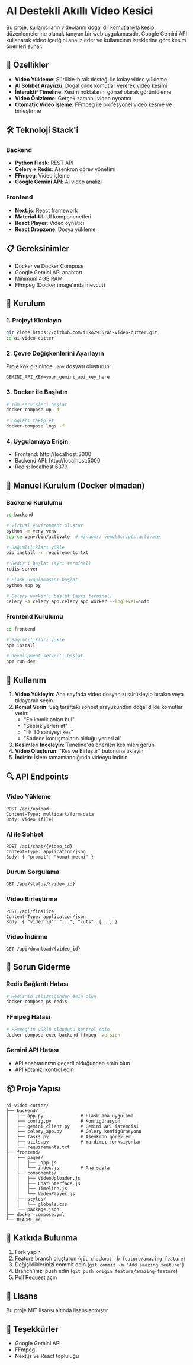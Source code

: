 # AI Destekli Akıllı Video Kesici

Bu proje, kullanıcıların videolarını doğal dil komutlarıyla kesip düzenlemelerine olanak tanıyan bir web uygulamasıdır. Google Gemini API kullanarak video içeriğini analiz eder ve kullanıcının isteklerine göre kesim önerileri sunar.

## 🚀 Özellikler

- **Video Yükleme**: Sürükle-bırak desteği ile kolay video yükleme
- **AI Sohbet Arayüzü**: Doğal dilde komutlar vererek video kesimi
- **İnteraktif Timeline**: Kesim noktalarını görsel olarak görüntüleme
- **Video Önizleme**: Gerçek zamanlı video oynatıcı
- **Otomatik Video İşleme**: FFmpeg ile profesyonel video kesme ve birleştirme

## 🛠️ Teknoloji Stack'i

### Backend
- **Python Flask**: REST API
- **Celery + Redis**: Asenkron görev yönetimi
- **FFmpeg**: Video işleme
- **Google Gemini API**: AI video analizi

### Frontend
- **Next.js**: React framework
- **Material-UI**: UI komponenetleri
- **React Player**: Video oynatıcı
- **React Dropzone**: Dosya yükleme

## 📋 Gereksinimler

- Docker ve Docker Compose
- Google Gemini API anahtarı
- Minimum 4GB RAM
- FFmpeg (Docker image'ında mevcut)

## 🔧 Kurulum

### 1. Projeyi Klonlayın

```bash
git clone https://github.com/fuko2935/ai-video-cutter.git
cd ai-video-cutter
```

### 2. Çevre Değişkenlerini Ayarlayın

Proje kök dizininde `.env` dosyası oluşturun:

```env
GEMINI_API_KEY=your_gemini_api_key_here
```

### 3. Docker ile Başlatın

```bash
# Tüm servisleri başlat
docker-compose up -d

# Logları takip et
docker-compose logs -f
```

### 4. Uygulamaya Erişin

- Frontend: http://localhost:3000
- Backend API: http://localhost:5000
- Redis: localhost:6379

## 🚀 Manuel Kurulum (Docker olmadan)

### Backend Kurulumu

```bash
cd backend

# Virtual environment oluştur
python -m venv venv
source venv/bin/activate  # Windows: venv\Scripts\activate

# Bağımlılıkları yükle
pip install -r requirements.txt

# Redis'i başlat (ayrı terminal)
redis-server

# Flask uygulamasını başlat
python app.py

# Celery worker'ı başlat (ayrı terminal)
celery -A celery_app.celery_app worker --loglevel=info
```

### Frontend Kurulumu

```bash
cd frontend

# Bağımlılıkları yükle
npm install

# Development server'ı başlat
npm run dev
```

## 📝 Kullanım

1. **Video Yükleyin**: Ana sayfada video dosyanızı sürükleyip bırakın veya tıklayarak seçin
2. **Komut Verin**: Sağ taraftaki sohbet arayüzünden doğal dilde komutlar verin:
   - "En komik anları bul"
   - "Sessiz yerleri at"
   - "İlk 30 saniyeyi kes"
   - "Sadece konuşmaların olduğu yerleri al"
3. **Kesimleri İnceleyin**: Timeline'da önerilen kesimleri görün
4. **Video Oluşturun**: "Kes ve Birleştir" butonuna tıklayın
5. **İndirin**: İşlem tamamlandığında videoyu indirin

## 🔍 API Endpoints

### Video Yükleme
```
POST /api/upload
Content-Type: multipart/form-data
Body: video (file)
```

### AI ile Sohbet
```
POST /api/chat/{video_id}
Content-Type: application/json
Body: { "prompt": "komut metni" }
```

### Durum Sorgulama
```
GET /api/status/{video_id}
```

### Video Birleştirme
```
POST /api/finalize
Content-Type: application/json
Body: { "video_id": "...", "cuts": [...] }
```

### Video İndirme
```
GET /api/download/{video_id}
```

## 🐛 Sorun Giderme

### Redis Bağlantı Hatası
```bash
# Redis'in çalıştığından emin olun
docker-compose ps redis
```

### FFmpeg Hatası
```bash
# FFmpeg'in yüklü olduğunu kontrol edin
docker-compose exec backend ffmpeg -version
```

### Gemini API Hatası
- API anahtarınızın geçerli olduğundan emin olun
- API kotanızı kontrol edin

## 📦 Proje Yapısı

```
ai-video-cutter/
├── backend/
│   ├── app.py              # Flask ana uygulama
│   ├── config.py           # Konfigürasyon
│   ├── gemini_client.py    # Gemini API istemcisi
│   ├── celery_app.py       # Celery konfigürasyonu
│   ├── tasks.py            # Asenkron görevler
│   ├── utils.py            # Yardımcı fonksiyonlar
│   └── requirements.txt
├── frontend/
│   ├── pages/
│   │   ├── _app.js
│   │   └── index.js        # Ana sayfa
│   ├── components/
│   │   ├── VideoUploader.js
│   │   ├── ChatInterface.js
│   │   ├── Timeline.js
│   │   └── VideoPlayer.js
│   ├── styles/
│   │   └── globals.css
│   └── package.json
├── docker-compose.yml
└── README.md
```

## 🤝 Katkıda Bulunma

1. Fork yapın
2. Feature branch oluşturun (`git checkout -b feature/amazing-feature`)
3. Değişikliklerinizi commit edin (`git commit -m 'Add amazing feature'`)
4. Branch'inizi push edin (`git push origin feature/amazing-feature`)
5. Pull Request açın

## 📄 Lisans

Bu proje MIT lisansı altında lisanslanmıştır.

## 🙏 Teşekkürler

- Google Gemini API
- FFmpeg
- Next.js ve React topluluğu